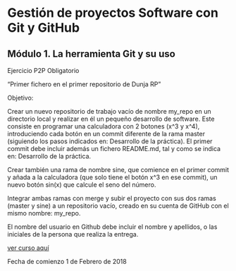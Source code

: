 # Gestión de proyectos Software con Git y GitHub

## Módulo 1. La herramienta Git y su uso 

Ejercicio P2P Obligatorio

“Primer fichero en el primer repositorio de Dunja RP”

Objetivo:

Crear un nuevo repositorio de trabajo vacío de nombre my_repo en un directorio local y realizar en él un pequeño desarrollo de software. Este consiste en programar una calculadora con 2 botones (x^3 y x^4), introduciendo cada botón en un commit diferente de la rama master (siguiendo los pasos indicados en: Desarrollo de la práctica). El primer commit debe incluir además un fichero README.md, tal y como se indica en: Desarrollo de la práctica.

Crear también una rama de nombre sine, que comience en el primer commit y añada a la calculadora (que solo tiene el botón x^3 en ese commit), un nuevo botón sin(x) que calcule el seno del número.

Integrar ambas ramas con merge y subir el proyecto con sus dos ramas (master y sine) a un repositorio vacío, creado en su cuenta de GitHub con el mismo nombre: my_repo.

El nombre del usuario en Github debe incluir el nombre y apellidos, o las iniciales de la persona que realiza la entrega.

[ver curso aquí](https://miriadax.net/web/gitmooc/inicio?timestamp=)

Fecha de comienzo 1 de Febrero de 2018